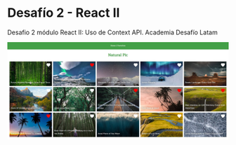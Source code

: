 # Desafío 2 - React II
Desafio 2 módulo React II: Uso de Context API. 
Academia Desafío Latam

<img src="./public/screenshot.jpg" width="800px">